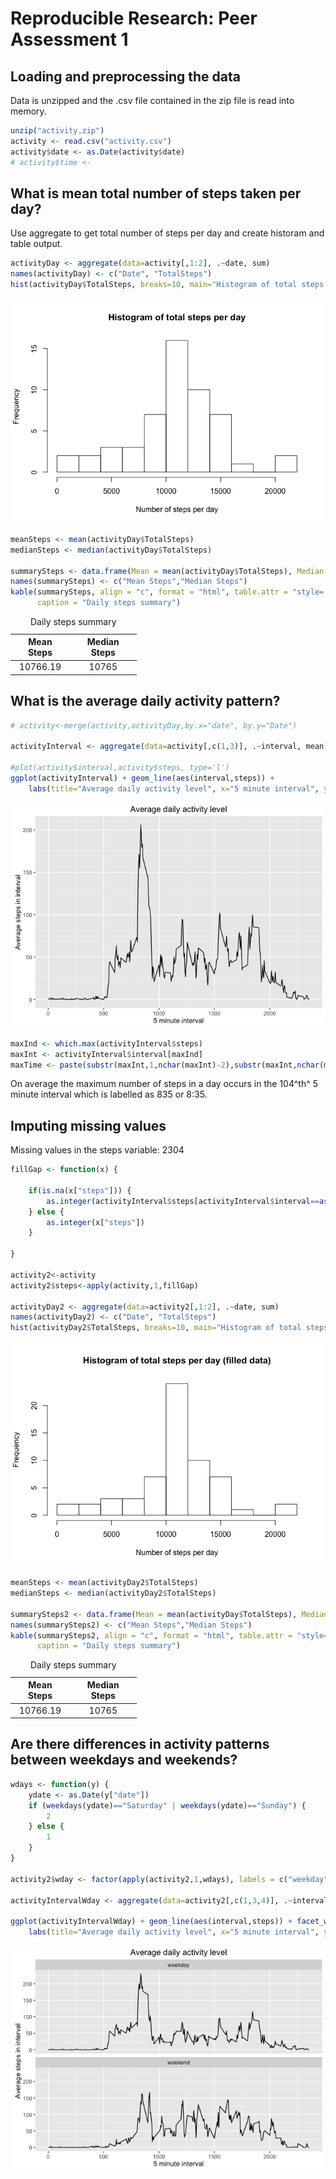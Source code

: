 # Reproducible Research: Peer Assessment 1



## Loading and preprocessing the data

Data is unzipped and the .csv file contained in the zip file is read into memory.


```r
unzip("activity.zip")
activity <- read.csv("activity.csv")
activity$date <- as.Date(activity$date)
# activity$time <- 
```

## What is mean total number of steps taken per day?

Use aggregate to get total number of steps per day and create historam and table output.


```r
activityDay <- aggregate(data=activity[,1:2], .~date, sum)
names(activityDay) <- c("Date", "TotalSteps")
hist(activityDay$TotalSteps, breaks=10, main="Histogram of total steps per day", xlab="Number of steps per day")
```

![](PA1_template_files/figure-html/meanSteps-1.png)<!-- -->

```r
meanSteps <- mean(activityDay$TotalSteps)
medianSteps <- median(activityDay$TotalSteps)

summarySteps <- data.frame(Mean = mean(activityDay$TotalSteps), Median = median(activityDay$TotalSteps))
names(summarySteps) <- c("Mean Steps","Median Steps")
kable(summarySteps, align = "c", format = "html", table.attr = "style='width:40%;'",
      caption = "Daily steps summary")
```

<table style='width:40%;'>
<caption>Daily steps summary</caption>
 <thead>
  <tr>
   <th style="text-align:center;"> Mean Steps </th>
   <th style="text-align:center;"> Median Steps </th>
  </tr>
 </thead>
<tbody>
  <tr>
   <td style="text-align:center;"> 10766.19 </td>
   <td style="text-align:center;"> 10765 </td>
  </tr>
</tbody>
</table>

## What is the average daily activity pattern?


```r
# activity<-merge(activity,activityDay,by.x="date", by.y="Date")

activityInterval <- aggregate(data=activity[,c(1,3)], .~interval, mean)

#plot(activity$interval,activity$steps, type='l')
ggplot(activityInterval) + geom_line(aes(interval,steps)) + 
    labs(title="Average daily activity level", x="5 minute interval", y="Average steps in interval")
```

![](PA1_template_files/figure-html/activityPattern-1.png)<!-- -->

```r
maxInd <- which.max(activityInterval$steps)
maxInt <- activityInterval$interval[maxInd]
maxTime <- paste(substr(maxInt,1,nchar(maxInt)-2),substr(maxInt,nchar(maxInt)-1,nchar(maxInt)), sep=":")
```

On average the maximum number of steps in a day occurs in the 104^th^ 5 minute interval which is labelled as 835 or 8:35.

## Imputing missing values

Missing values in the steps variable: 2304


```r
fillGap <- function(x) {
    
    if(is.na(x["steps"])) {
        as.integer(activityInterval$steps[activityInterval$interval==as.integer(x["interval"])])
    } else {
        as.integer(x["steps"])
    }
    
}

activity2<-activity
activity2$steps<-apply(activity,1,fillGap)

activityDay2 <- aggregate(data=activity2[,1:2], .~date, sum)
names(activityDay2) <- c("Date", "TotalSteps")
hist(activityDay2$TotalSteps, breaks=10, main="Histogram of total steps per day", xlab="Number of steps per day")
```

![](PA1_template_files/figure-html/fillGaps-1.png)<!-- -->

```r
meanSteps <- mean(activityDay2$TotalSteps)
medianSteps <- median(activityDay2$TotalSteps)

summarySteps2 <- data.frame(Mean = mean(activityDay$TotalSteps), Median = median(activityDay$TotalSteps))
names(summarySteps2) <- c("Mean Steps","Median Steps")
kable(summarySteps2, align = "c", format = "html", table.attr = "style='width:40%;'",
      caption = "Daily steps summary")
```

<table style='width:40%;'>
<caption>Daily steps summary</caption>
 <thead>
  <tr>
   <th style="text-align:center;"> Mean Steps </th>
   <th style="text-align:center;"> Median Steps </th>
  </tr>
 </thead>
<tbody>
  <tr>
   <td style="text-align:center;"> 10766.19 </td>
   <td style="text-align:center;"> 10765 </td>
  </tr>
</tbody>
</table>

## Are there differences in activity patterns between weekdays and weekends?


```r
wdays <- function(y) {
    ydate <- as.Date(y["date"])
    if (weekdays(ydate)=="Saturday" | weekdays(ydate)=="Sunday") {
        2
    } else {
        1
    }
}

activity2$wday <- factor(apply(activity2,1,wdays), labels = c("weekday", "weekend"))

activityIntervalWday <- aggregate(data=activity2[,c(1,3,4)], .~interval+wday, mean)

ggplot(activityIntervalWday) + geom_line(aes(interval,steps)) + facet_wrap("wday", ncol=1) +
    labs(title="Average daily activity level", x="5 minute interval", y="Average steps in interval")
```

![](PA1_template_files/figure-html/weekdays-1.png)<!-- -->


